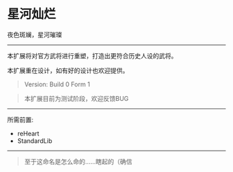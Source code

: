 # 星河灿烂

夜色斑斓，星河璀璨

---

本扩展将对官方武将进行重塑，打造出更符合历史人设的武将。

本扩展重在设计，如有好的设计也欢迎提供。

> Version: Build 0 Form 1

> 本扩展目前为测试阶段，欢迎反馈BUG

---

所需前置: 

- reHeart
- StandardLib

---

> 至于这命名是怎么命的......瞎起的（确信